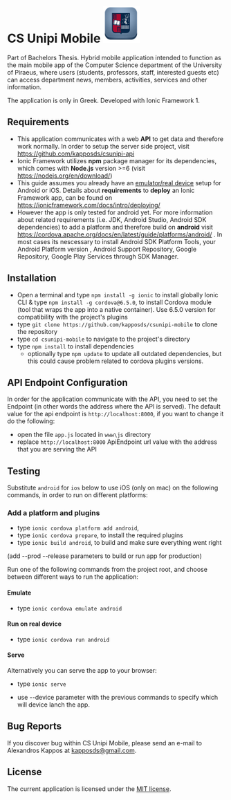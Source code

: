 # CS Unipi Mobile <img src="https://github.com/kapposds/csunipi-mobile/blob/master/resources/android/icon/drawable-xxxhdpi-icon.png" width="85" height="85" />

Part of Bachelors Thesis. Hybrid mobile application intended to function as the main mobile app of the Computer Science department of the University of Piraeus, where users (students, professors, staff, interested guests etc) can access department news, members, activities, services and other information. 

The application is only in Greek. Developed with Ionic Framework 1.

## Requirements
* This application communicates with a web **API** to get data and therefore work normally. In order to setup the server side project, visit https://github.com/kapposds/csunipi-api 
* Ionic Framework utilizes **npm** package manager for its dependencies, which comes with **Node.js** version >=6 (visit https://nodejs.org/en/download/) 
* This guide assumes you already have an <u>emulator/real device</u> setup for Android or iOS. Details about **requirements** to **deploy** an Ionic Framework app, can be found on https://ionicframework.com/docs/intro/deploying/ 
* However the app is only tested for android yet. For more information about related requirements (i.e. JDK, Android Studio, Android SDK dependencies) to add a platform and therefore build on **android** visit https://cordova.apache.org/docs/en/latest/guide/platforms/android/ . In most cases its nescessary to install Android SDK Platform Tools, your Android Platform version , Android Support Repository, Google Repository, Google Play Services through SDK Manager.

## Installation
* Open a terminal and type `npm install -g ionic` to install globally Ionic CLI 
  & type `npm install -g cordova@6.5.0`, to install Cordova module (tool that wraps the app into a native container). Use 6.5.0 version for compatibility with the project's plugins
* type `git clone https://github.com/kapposds/csunipi-mobile` to clone the repository
* type `cd csunipi-mobile` to navigate to the project's directory
* type `npm install` to install dependencies 
  * optionally  type `npm update` to update all outdated dependencies, but this could cause problem related to cordova plugins versions.
  
 ## API Endpoint Configuration
 In order for the application communicate with the API, you need to set the Endpoint (in other words the address where the API is served). The default value for the api endpoint is `http://localhost:8000`, if you want to change it do the following:
 * open the file `app.js` located in `www\js` directory
 * replace `http://localhost:8000` ApiEndpoint url value with the address that you are serving the API

## Testing
Substitute `android` for `ios` below to use iOS (only on mac) on the following commands, in order to run on different platforms:

### Add a platform and plugins

* type `ionic cordova platform add android`,
* type `ionic cordova prepare`, to install the required plugins
* type `ionic build android`, to build  and make sure everything went right

(add --prod --release parameters to build or run app for production)

Run one of the following commands from the project root, and choose between different ways to run the application:

#### Emulate

* type `ionic cordova emulate android`

#### Run on real device

* type `ionic cordova run android`

#### Serve 
Alternatively you can serve the app to your browser:
* type `ionic serve`

* use --device parameter with the previous commands to specify which will device lanch the app.

## Bug Reports

If you discover bug within CS Unipi Mobile, please send an e-mail to Alexandros Kappos at kapposds@gmail.com.

## License

The current application is licensed under the [MIT license](https://opensource.org/licenses/MIT).
